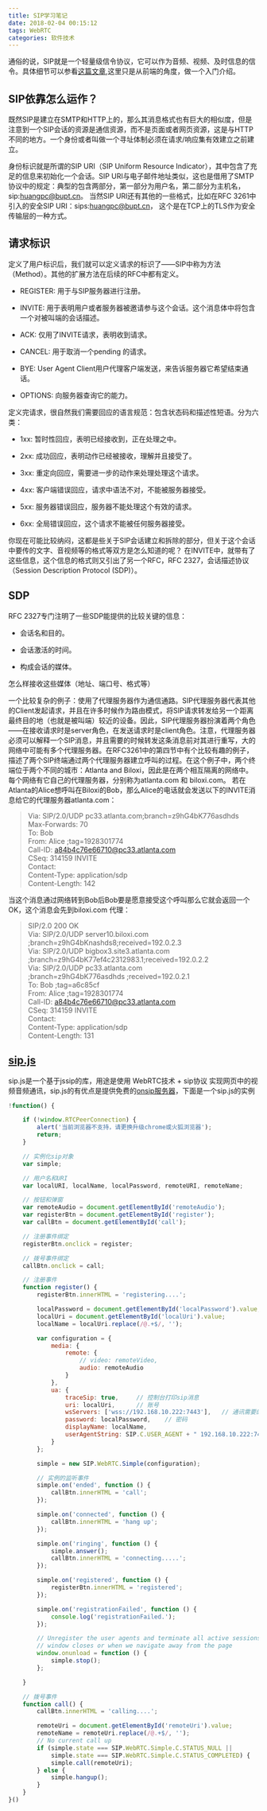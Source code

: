 ```yaml
---
title: SIP学习笔记
date: 2018-02-04 00:15:12
tags: WebRTC
categories: 软件技术
---
```


通俗的说，SIP就是一个轻量级信令协议，它可以作为音频、视频、及时信息的信令。具体细节可以参看[这篇文章](http://www.cnblogs.com/gnuhpc/archive/2012/01/16/2323637.html),这里只是从前端的角度，做一个入门介绍。

## SIP依靠怎么运作？

既然SIP是建立在SMTP和HTTP上的，那么其消息格式也有巨大的相似度，但是注意到一个SIP会话的资源是通信资源，而不是页面或者网页资源，这是与HTTP不同的地方。一个身份或者叫做一个寻址体制必须在请求/响应集有效建立之前建立。

身份标识就是所谓的SIP URI（SIP Uniform Resource Indicator），其中包含了充足的信息来初始化一个会话。SIP URI与电子邮件地址类似，这也是借用了SMTP协议中的规定：典型的包含两部分，第一部分为用户名，第二部分为主机名，sip:huangpc@bupt.cn。 当然SIP URI还有其他的一些格式，比如在RFC 3261中引入的安全SIP URI：sips:huangpc@bupt.cn， 这个是在TCP上的TLS作为安全传输层的一种方式。

## 请求标识

定义了用户标识后，我们就可以定义请求的标识了——SIP中称为方法（Method）。其他的扩展方法在后续的RFC中都有定义。

- REGISTER: 用于与SIP服务器进行注册。

- INVITE: 用于表明用户或者服务器被邀请参与这个会话。这个消息体中将包含一个对被叫端的会话描述。

- ACK: 仅用了INVITE请求，表明收到请求。

- CANCEL: 用于取消一个pending 的请求。

- BYE: User Agent Client用户代理客户端发送，来告诉服务器它希望结束通话。

- OPTIONS: 向服务器查询它的能力。

定义完请求，很自然我们需要回应的语言规范：包含状态码和描述性短语。分为六类：

- 1xx: 暂时性回应，表明已经接收到，正在处理之中。

- 2xx: 成功回应，表明动作已经被接收，理解并且接受了。

- 3xx: 重定向回应，需要进一步的动作来处理处理这个请求。

- 4xx: 客户端错误回应，请求中语法不对，不能被服务器接受。

- 5xx: 服务器错误回应，服务器不能处理这个有效的请求。

- 6xx: 全局错误回应，这个请求不能被任何服务器接受。

你现在可能比较纳闷，这都是些关于SIP会话建立和拆除的部分，但关于这个会话中要传的文字、音视频等的格式等双方是怎么知道的呢？
在INVITE中，就带有了这些信息，这个信息的格式则又引出了另一个RFC，RFC 2327，会话描述协议（Session Description Protocol (SDP)）。

## SDP

RFC 2327专门注明了一些SDP能提供的比较关键的信息：

- 会话名和目的。

- 会话激活的时间。

- 构成会话的媒体。

怎么样接收这些媒体（地址、端口号、格式等）

一个比较复杂的例子：使用了代理服务器作为通信通路。SIP代理服务器代表其他的Client发起请求，并且在许多时候作为路由模式，将SIP请求转发给另一个距离最终目的地（也就是被叫端）较近的设备。因此，SIP代理服务器扮演着两个角色——在接收请求时是server角色，在发送请求时是client角色。注意，代理服务器必须可以解释一个SIP消息，并且需要的时候转发这条消息前对其进行重写，大的网络中可能有多个代理服务器。在RFC3261中的第四节中有个比较有趣的例子，描述了两个SIP终端通过两个代理服务器建立呼叫的过程。在这个例子中，两个终端位于两个不同的城市：Atlanta and Biloxi，因此是在两个相互隔离的网络中。每个网络有它自己的代理服务器，分别称为atlanta.com 和 biloxi.com。 若在Atlanta的Alice想呼叫在Biloxi的Bob，那么Alice的电话就会发送以下的INVITE消息给它的代理服务器atlanta.com：

> Via: SIP/2.0/UDP pc33.atlanta.com;branch=z9hG4bK776asdhds  
> Max-Forwards: 70  
> To: Bob  
> From: Alice ;tag=1928301774  
> Call-ID: a84b4c76e66710@pc33.atlanta.com  
> CSeq: 314159 INVITE  
> Contact:  
> Content-Type: application/sdp  
> Content-Length: 142  

当这个消息通过网络转到Bob后Bob要是愿意接受这个呼叫那么它就会返回一个OK，这个消息会先到biloxi.com 代理：

> SIP/2.0 200 OK  
> Via: SIP/2.0/UDP server10.biloxi.com  
> ;branch=z9hG4bKnashds8;received=192.0.2.3  
> Via: SIP/2.0/UDP bigbox3.site3.atlanta.com  
> ;branch=z9hG4bK77ef4c2312983.1;received=192.0.2.2  
> Via: SIP/2.0/UDP pc33.atlanta.com  
> ;branch=z9hG4bK776asdhds ;received=192.0.2.1  
> To: Bob ;tag=a6c85cf  
> From: Alice ;tag=1928301774  
> Call-ID: a84b4c76e66710@pc33.atlanta.com  
> CSeq: 314159 INVITE  
> Contact:  
> Content-Type: application/sdp  
> Content-Length: 131  

## [sip.js](https://sipjs.com/)

sip.js是一个基于jssip的库，用途是使用 WebRTC技术 + sip协议 实现网页中的视频音频通讯，sip.js的有优点是提供免费的[onsip服务器](https://www.onsip.com/)，下面是一个sip.js的实例

```javascript
!function() {

    if (!window.RTCPeerConnection) {
        alert('当前浏览器不支持，请更换升级chrome或火狐浏览器');
        return;
    }

    // 实例化sip对象
    var simple;

    // 用户名和URI
    var localURI, localName, localPassword, remoteURI, remoteName;

    // 按钮和弹窗
    var remoteAudio = document.getElementById('remoteAudio');
    var registerBtn = document.getElementById('register');
    var callBtn = document.getElementById('call');

    // 注册事件绑定
    registerBtn.onclick = register;

    // 拨号事件绑定
    callBtn.onclick = call;

    // 注册事件
    function register() {
        registerBtn.innerHTML = 'registering....';

        localPassword = document.getElementById('localPassword').value;
        localUri = document.getElementById('localUri').value;
        localName = localUri.replace(/@.+$/, '');

        var configuration = {
            media: {
                remote: {
                    // video: remoteVideo,
                    audio: remoteAudio
                }
            },
            ua: {
                traceSip: true,     // 控制台打印sip消息
                uri: localUri,      // 账号
                wsServers: ['wss://192.168.10.222:7443'],   // 通讯需要的websocket地址，不填则默认是onsip的服务器
                password: localPassword,    // 密码
                displayName: localName,
                userAgentString: SIP.C.USER_AGENT + " 192.168.10.222:7443"
            }
        };

        simple = new SIP.WebRTC.Simple(configuration);

        // 实例的监听事件
        simple.on('ended', function () {
            callBtn.innerHTML = 'call';
        });

        simple.on('connected', function () {
            callBtn.innerHTML = 'hang up';
        });

        simple.on('ringing', function () {
            simple.answer();
            callBtn.innerHTML = 'connecting.....';
        });

        simple.on('registered', function () {
            registerBtn.innerHTML = 'registered';
        });

        simple.on('registrationFailed', function () {
            console.log('registrationFailed.');
        });

        // Unregister the user agents and terminate all active sessions when the
        // window closes or when we navigate away from the page
        window.onunload = function () {
            simple.stop();
        };

    }

    // 拨号事件
    function call() {
        callBtn.innerHTML = 'calling....';

        remoteUri = document.getElementById('remoteUri').value;
        remoteName = remoteUri.replace(/@.+$/, '');
        // No current call up
        if (simple.state === SIP.WebRTC.Simple.C.STATUS_NULL ||
            simple.state === SIP.WebRTC.Simple.C.STATUS_COMPLETED) {
            simple.call(remoteUri);
        } else {
            simple.hangup();
        }
    }
}()
```